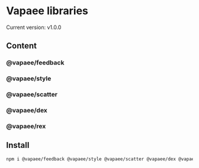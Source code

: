 # Vapaee libraries

Current version: v1.0.0

## Content

### @vapaee/feedback

### @vapaee/style

### @vapaee/scatter

### @vapaee/dex

### @vapaee/rex

## Install

```bash
npm i @vapaee/feedback @vapaee/style @vapaee/scatter @vapaee/dex @vapaee/rex --save
```

